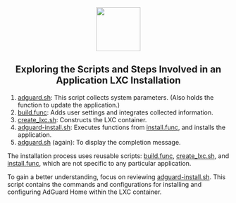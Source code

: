 <div align="center">
<img src="https://raw.githubusercontent.com/Kickbut101/Proxmox/main/misc/images/logo.png" height="100px" />
</div>
<h2><div align="center">Exploring the Scripts and Steps Involved in an Application LXC Installation</div></h2>

1) [adguard.sh](https://github.com/Kickbut101/Proxmox/blob/main/ct/adguard.sh): This script collects system parameters. (Also holds the function to update the application.)
2) [build.func](https://github.com/Kickbut101/Proxmox/blob/main/misc/build.func): Adds user settings and integrates collected information.
3) [create_lxc.sh](https://github.com/Kickbut101/Proxmox/blob/main/ct/create_lxc.sh): Constructs the LXC container.
4) [adguard-install.sh](https://github.com/Kickbut101/Proxmox/blob/main/install/adguard-install.sh): Executes functions from [install.func](https://github.com/Kickbut101/Proxmox/blob/main/misc/install.func), and installs the application.
5) [adguard.sh](https://github.com/Kickbut101/Proxmox/blob/main/ct/adguard.sh) (again): To display the completion message.

The installation process uses reusable scripts: [build.func](https://github.com/Kickbut101/Proxmox/blob/main/misc/build.func), [create_lxc.sh](https://github.com/Kickbut101/Proxmox/blob/main/ct/create_lxc.sh), and [install.func](https://github.com/Kickbut101/Proxmox/blob/main/misc/install.func), which are not specific to any particular application.

To gain a better understanding, focus on reviewing [adguard-install.sh](https://github.com/Kickbut101/Proxmox/blob/main/install/adguard-install.sh). This script contains the commands and configurations for installing and configuring AdGuard Home within the LXC container.
